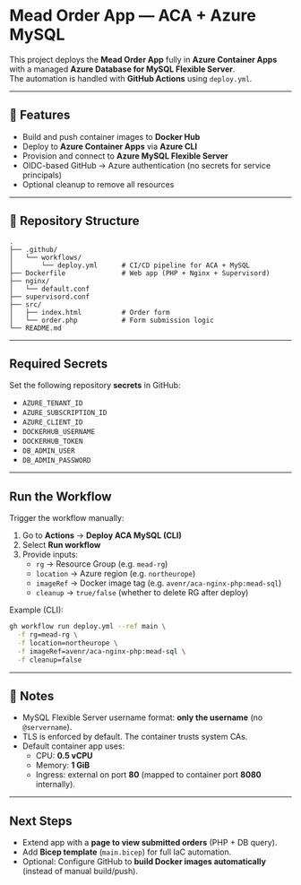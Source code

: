 # Mead Order App — ACA + Azure MySQL

This project deploys the **Mead Order App** fully in **Azure Container Apps** with a managed **Azure Database for MySQL Flexible Server**.  
The automation is handled with **GitHub Actions** using `deploy.yml`.  

---

## 🔧 Features
- Build and push container images to **Docker Hub**
- Deploy to **Azure Container Apps** via **Azure CLI**
- Provision and connect to **Azure MySQL Flexible Server**
- OIDC-based GitHub → Azure authentication (no secrets for service principals)
- Optional cleanup to remove all resources

---

## 📂 Repository Structure
```
.
├── .github/
│   └── workflows/
│       └── deploy.yml      # CI/CD pipeline for ACA + MySQL
├── Dockerfile              # Web app (PHP + Nginx + Supervisord)
├── nginx/
│   └── default.conf
├── supervisord.conf
├── src/
│   ├── index.html          # Order form
│   └── order.php           # Form submission logic
└── README.md
```

---

## Required Secrets
Set the following repository **secrets** in GitHub:

- `AZURE_TENANT_ID`
- `AZURE_SUBSCRIPTION_ID`
- `AZURE_CLIENT_ID`
- `DOCKERHUB_USERNAME`
- `DOCKERHUB_TOKEN`
- `DB_ADMIN_USER`
- `DB_ADMIN_PASSWORD`

---

## Run the Workflow
Trigger the workflow manually:

1. Go to **Actions** → **Deploy ACA MySQL (CLI)**  
2. Select **Run workflow**  
3. Provide inputs:
   - `rg` → Resource Group (e.g. `mead-rg`)  
   - `location` → Azure region (e.g. `northeurope`)  
   - `imageRef` → Docker image tag (e.g. `avenr/aca-nginx-php:mead-sql`)  
   - `cleanup` → `true/false` (whether to delete RG after deploy)  

Example (CLI):
```bash
gh workflow run deploy.yml --ref main \
  -f rg=mead-rg \
  -f location=northeurope \
  -f imageRef=avenr/aca-nginx-php:mead-sql \
  -f cleanup=false
```

---

## 📝 Notes
- MySQL Flexible Server username format: **only the username** (no `@servername`).  
- TLS is enforced by default. The container trusts system CAs.  
- Default container app uses:  
  - CPU: **0.5 vCPU**  
  - Memory: **1 GiB**  
  - Ingress: external on port **80** (mapped to container port **8080** internally).  

---

## Next Steps
- Extend app with a **page to view submitted orders** (PHP + DB query).  
- Add **Bicep template** (`main.bicep`) for full IaC automation.  
- Optional: Configure GitHub to **build Docker images automatically** (instead of manual build/push).  
